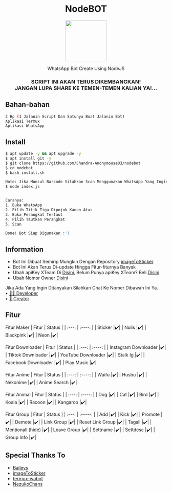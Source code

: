<h1 align="center">NodeBOT</h1>
<div align="center">
<img src="https://encrypted-tbn0.gstatic.com/images?q=tbn:ANd9GcQVJWHWyJo2texi8bqFoFREe9vHW8AmJIeWEg&usqp=CAU" height="128" width="128"/>
</div>
<p align="center">WhatsApp Bot Create Using NodeJS</p>
<h3 align="center">SCRIPT INI AKAN TERUS DIKEMBANGKAN!<br>JANGAN LUPA SHARE KE TEMEN-TEMEN KALIAN YA!...</h3>

## Bahan-bahan
```bash
2 Hp (1 Jalanin Script Dan Satunya Buat Jalanin Bot)
Aplikasi Termux
Aplikasi WhatsApp
```

## Install
```bash
$ apt update -y && apt upgrade -y
$ apt install git -y
$ git clone https://github.com/Chandra-Anonymouse03/nodebot
$ cd nodebot
$ bash install.sh

Note: Jika Muncul Barcode Silahkan Scan Menggunakan WhatsApp Yang Ingin Dijadikan Sebagai Bot, Kalau Tidak Muncul Silahkan Ketik :
$ node index.js


Caranya:
1. Buka WhatsApp
2. Pilih Titik Tiga Dipojok Kanan Atas
3. Buka Perangkat Tertaut
4. Pilih Tautkan Perangkat
5. Scan 

Done! Bot Siap Digunakan :')
```

## Information
- Bot Ini Dibuat Semirip Mungkin Dengan Repository [imageToSticker](https://github.com/YogaSakti/imageToSticker)
- Bot Ini Akan Terus Di-update Hingga Fitur-fiturnya Banyak
- Ubah apiKey XTeam Di [Disini](https://github.com/Chandra-Anonymouse03/nodebot/blob/main/settings.json), Belum Punya apiKey XTeam? Beli [Disini](https://api.xteam.xyz)
- Ubah Nomor Owner [Disini](https://github.com/Chandra-Anonymouse03/nodebot/blob/main/settings.json)

Jika Ada Yang Ingin Ditanyakan Silahkan Chat Ke Nomer Dibawah Ini Ya.<br>
• [✍🏻 Developer](https://wa.me/6285745351659) <br>
• [👤 Creator](https://wa.me/6285282677885)

## Fitur
Fitur Maker
| Fitur | Status |
| :---: | :----: |
| Sticker |✔️|
| Nulis |✔️|
| Blackpink |✔️|
| Neon |✔️|

Fitur Downloader
| Fitur | Status |
| :---: | :----: |
| Instagram Downloader |✔️|
| Tiktok Downloader |✔️|
| YouTube Downloader |✔️|
| Stalk Ig |✔️|
| Facebook Downloader |✔️|
| Play Music |✔️|

Fitur Anime
| Fitur | Status |
| :---: | :----: |
| Waifu |✔️|
| Husbu |✔️|
| Nekonime |✔️|
| Anime Search |✔️|

Fitur Animal
| Fitur | Status |
| :---: | :----: |
| Dog |✔️|
| Cat |✔️|
| Bird |✔️|
| Koala |✔️|
| Racoon |✔️|
| Kangaroo |✔️|

Fitur Group
| Fitur | Status |
| :---: | :-----: |
| Add |✔️|
| Kick |✔️|
| Promote |✔️|
| Demote |✔️|
| Link Group |✔️|
| Reset Link Group |✔️|
| Tagall |✔️|
| Mentionall (hide) |✔️|
| Leave Group |✔️|
| Settname |✔️|
| Settdesc |✔️|
| Group Info |✔️|


## Special Thanks To
- [Baileys](https://github.com/@adiwajshing/baileys)
- [imageToSticker](https://github.com/YogaSakti/imageToSticker)
- [termux-wabot](https://github.com/MhankBarBar/termux-wabot)
- [NezukoChans](https://github.com/NezukoChans28/nodebot)
